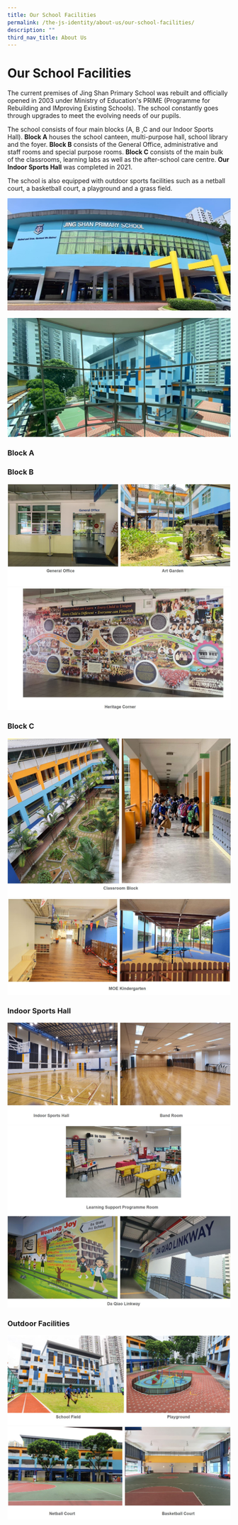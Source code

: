 ```yaml
---
title: Our School Facilities
permalink: /the-js-identity/about-us/our-school-facilities/
description: ""
third_nav_title: About Us
---
```

# **Our School Facilities**

The current premises of Jing Shan Primary School was rebuilt and officially opened in 2003 under Ministry of Education's PRIME (Programme for Rebuilding and IMproving Existing Schools). The school constantly goes through upgrades to meet the evolving needs of our pupils.  
  
The school consists of four main blocks (A, B ,C and our Indoor Sports Hall). **Block A** houses the school canteen, multi-purpose hall, school library and the foyer. **Block B** consists of the General Office, administrative and staff rooms and special purpose rooms. **Block C** consists of the main bulk of the classrooms, learning labs as well as the after-school care centre. **Our Indoor Sports Hall** was completed in 2021.  
  
The school is also equipped with outdoor sports facilities such as a netball court, a basketball court, a playground and a grass field.

![](/images/School%20Building.jpeg)

![](/images/274303685_3076083925988725_889606242209342028_n.jpg)


### Block A


### Block B

![](/images/blkb.jpg)
![](/images/blkb1.jpg)

### Block C

![](/images/blkc.jpg)
![](/images/blkc1.jpg)

### Indoor Sports Hall

![](/images/ish.jpg)
![](/images/ish1.jpg)
![](/images/ish2.jpg)

### Outdoor Facilities

![](/images/outdoor1.jpg)
![](/images/outdoor2.jpg)